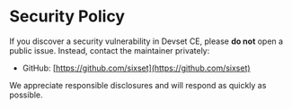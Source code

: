 # Security Policy

If you discover a security vulnerability in Devset CE, please **do not** open a public issue.
Instead, contact the maintainer privately:

- GitHub: [https://github.com/sixset](https://github.com/sixset)

We appreciate responsible disclosures and will respond as quickly as possible.